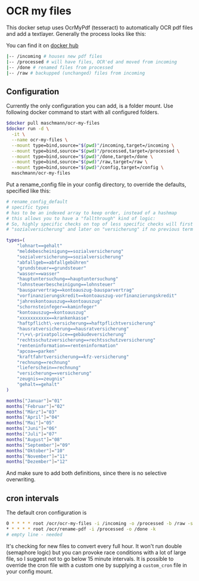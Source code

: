 # OCR my files

This docker setup uses OcrMyPdf (tesseract) to automatically OCR pdf files and add a textlayer.
Generally the process looks like this:

You can find it on [docker hub](https://hub.docker.com/r/maschmann/ocr-my-files)

```bash
|-- /incoming # houses new pdf files
|-- /processed # will have files, OCR'ed and moved from incoming
|-- /done # renamed files from processed
|-- /raw # backupped (unchanged) files from incoming
```

## Configuration

Currently the only configuration you can add, is a folder mount.
Use following docker command to start with all configured folders.

```bash
$docker pull maschmann/ocr-my-files
$docker run -d \
  -it \
  --name ocr-my-files \
  --mount type=bind,source="$(pwd)"/incoming,target=/incoming \
  --mount type=bind,source="$(pwd)"/processed,target=/processed \
  --mount type=bind,source="$(pwd)"/done,target=/done \
  --mount type=bind,source="$(pwd)"/raw,target=/raw \
  --mount type=bind,source="$(pwd)"/config,target=/config \
  maschmann/ocr-my-files
```

Put a rename_config file in your config directory, to override the defaults, specified like this:

```bash
# rename_config_default
# specific types
# has to be an indexed array to keep order, instead of a hashmap 
# this allows you to have a "fallthrough" kind of logic:
# So, highly specific checks on top of less specific checks will first match 
# "sozialversicherung" and later on "versicherung" if no previous term matched

types=(
    "lohnart==gehalt"
    "meldebescheinigung==sozialversicherung"
    "sozialversicherung==sozialversicherung"
    "abfallgeb==abfallgebühren"
    "grundsteuer==grundsteuer"
    "wasser==wasser"
    "hauptuntersuchung==hauptuntersuchung"
    "lohnsteuerbescheinigung==lohnsteuer"
    "bausparvertrag==kontoauszug-bausparvertrag"
    "vorfinanzierungskredit==kontoauszug-vorfinanzierungskredit"
    "jahreskontoauszug==kontoauszug"
    "schornsteinfeger==kaminfeger"
    "kontoauszug==kontoauszug"
    "xxxxxxxxxxx==krankenkasse"
    "haftpflicht\-versicherung==haftpflichtversicherung"
    "hausratversicherung==hausratversicherung"
    "r\+v\-privatpolice==gebäudeversicherung"
    "rechtsschutzversicherung==rechtsschutzversicherung"
    "renteninformation==renteninformation"
    "apcoa==parken"
    "kraftfahrtversicherung==kfz-versicherung"
    "rechnung==rechnung"
    "lieferschein==rechnung"
    "versicherung==versicherung"
    "zeugnis==zeugnis"
    "gehalt==gehalt"
)

months["Januar"]="01"
months["Februar"]="02"
months["März"]="03"
months["April"]="04"
months["Mai"]="05"
months["Juni"]="06"
months["Juli"]="07"
months["August"]="08"
months["September"]="09"
months["Oktober"]="10"
months["November"]="11"
months["Dezember"]="12"
```
And make sure to add both definitions, since there is no selective overwriting.

## cron intervals

The default cron configuration is

```bash
0 * * * * root /ocr/ocr-my-files -i /incoming -o /processed -b /raw -s
* * * * * root /ocr/rename-pdf -i /processed -o /done -k
# empty line - needed
```

It's checking for new files to convert every full hour. It won't run double (semaphore logic) but you can provoke race conditions with a lot of large file, so I suggest not to go below 15 minute intervals. 
It is possible to override the cron file with a custom one by supplying a ```custom_cron``` file in your config mount.